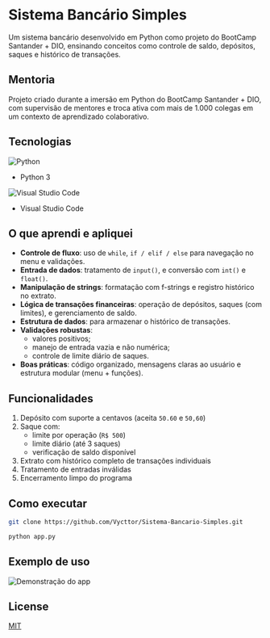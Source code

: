 # Sistema Bancário Simples

Um sistema bancário desenvolvido em Python como projeto do BootCamp Santander + DIO, ensinando conceitos como controle de saldo, depósitos, saques e histórico de transações.

## Mentoria

Projeto criado durante a imersão em Python do BootCamp Santander + DIO, com supervisão de mentores e troca ativa com mais de 1.000 colegas em um contexto de aprendizado colaborativo.

## Tecnologias
![Python](https://img.shields.io/badge/python-3670A0?style=for-the-badge&logo=python&logoColor=ffdd54) 
- Python 3

![Visual Studio Code](https://img.shields.io/badge/Visual%20Studio%20Code-0078d7.svg?style=for-the-badge&logo=visual-studio-code&logoColor=white)
- Visual Studio Code
## O que aprendi e apliquei

- **Controle de fluxo**: uso de `while`, `if / elif / else` para navegação no menu e validações.
- **Entrada de dados**: tratamento de `input()`, e conversão com `int()` e `float()`.
- **Manipulação de strings**: formatação com f-strings e registro histórico no extrato.
- **Lógica de transações financeiras**: operação de depósitos, saques (com limites), e gerenciamento de saldo.
- **Estrutura de dados**: para armazenar o histórico de transações.
- **Validações robustas**:
  - valores positivos;
  - manejo de entrada vazia e não numérica;
  - controle de limite diário de saques.
- **Boas práticas**: código organizado, mensagens claras ao usuário e estrutura modular (menu + funções).

## Funcionalidades

1. Depósito com suporte a centavos (aceita `50.60` e `50,60`)
2. Saque com:
   - limite por operação (`R$ 500`)
   - limite diário (até 3 saques)
   - verificação de saldo disponível
3. Extrato com histórico completo de transações individuais
4. Tratamento de entradas inválidas
5. Encerramento limpo do programa

## Como executar

```bash
git clone https://github.com/Vycttor/Sistema-Bancario-Simples.git

python app.py
````

## Exemplo de uso
![Demonstração do app](img/example-1.png)

## License

[MIT](https://choosealicense.com/licenses/mit/)
